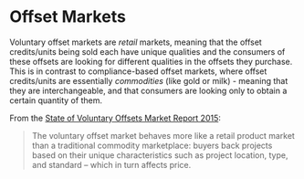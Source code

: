 # Offset Markets

Voluntary offset markets are _retail_ markets, meaning that the offset credits/units being sold each have unique qualities and the consumers of these offsets are looking for different qualities in the offsets they purchase. This is in contrast to compliance-based offset markets, where offset credits/units are essentially _commodities_ (like gold or milk) - meaning that they are interchangeable, and that consumers are looking only to obtain a certain quantity of them.

From the [State of Voluntary Offsets Market Report 2015](http://forest-trends.org/releases/uploads/SOVCM2015_FullReport.pdf):

>The voluntary offset market behaves more like a retail product market than a traditional commodity marketplace:
buyers back projects based on their unique characteristics such as project location, type, and standard – which in
turn affects price.




